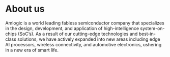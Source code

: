 # About us

Amlogic is a world leading fabless semiconductor company that specializes in the design, development, and application of high-intelligence system-on-chips (SoC’s).  As a result of our cutting-edge technologies and best-in-class solutions, we have actively expanded into new areas including edge AI processors, wireless connectivity, and automotive electronics, ushering in a new era of smart life.
